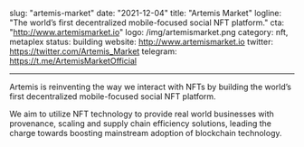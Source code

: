 slug: "artemis-market"
date: "2021-12-04"
title: "Artemis Market"
logline: "The world’s first decentralized mobile-focused social NFT platform."
cta: "http://www.artemismarket.io"
logo: /img/artemismarket.png
category: nft, metaplex 
status: building
website: http://www.artemismarket.io
twitter: https://twitter.com/Artemis_Market
telegram: https://t.me/ArtemisMarketOfficial

---

Artemis is reinventing the way we interact with NFTs by building the world’s first decentralized mobile-focused social NFT platform. 

We aim to utilize NFT technology to provide real world businesses with provenance, scaling and supply chain efficiency solutions, leading the charge towards boosting mainstream adoption of blockchain technology.


